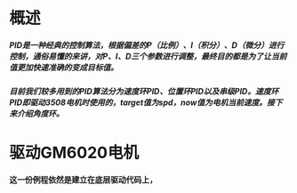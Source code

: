 # 概述
##### PID是一种经典的控制算法，根据偏差的P（比例）、I（积分）、D（微分）进行控制，通俗易懂的来讲，对P、I、D三个参数进行调整，最终目的都是为了让当前值更加快速准确的变成目标值。
##### 目前我们较多用到的PID算法分为速度环PID、位置环PID以及串级PID。速度环PID即驱动3508电机时使用的，target值为spd，now值为电机当前速度。接下来介绍角度环。
# 驱动GM6020电机
#### 这一份例程依然是建立在底层驱动代码上，

